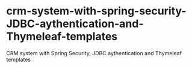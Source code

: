 # crm-system-with-spring-security-JDBC-aythentication-and-Thymeleaf-templates
CRM  system with Spring Security, JDBC aythentication and Thymeleaf templates 
